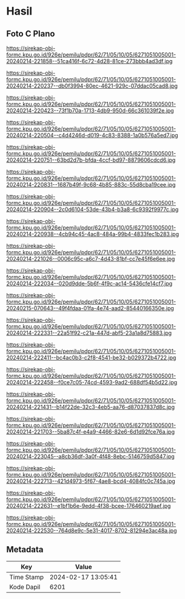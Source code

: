 # Hasil

## Foto C Plano

https://sirekap-obj-formc.kpu.go.id/926e/pemilu/pdpr/62/71/05/10/05/6271051005001-20240214-221858--51ca416f-6c72-4d28-81ce-273bbb4ad3df.jpg

https://sirekap-obj-formc.kpu.go.id/926e/pemilu/pdpr/62/71/05/10/05/6271051005001-20240214-220237--db0f3994-80ec-4621-929c-07ddac05cad8.jpg

https://sirekap-obj-formc.kpu.go.id/926e/pemilu/pdpr/62/71/05/10/05/6271051005001-20240214-220423--73f1b70a-1713-4db9-950d-66c361039f2e.jpg

https://sirekap-obj-formc.kpu.go.id/926e/pemilu/pdpr/62/71/05/10/05/6271051005001-20240214-220504--c4d4246d-d019-4c83-8388-1a0b576a5ed7.jpg

https://sirekap-obj-formc.kpu.go.id/926e/pemilu/pdpr/62/71/05/10/05/6271051005001-20240214-220751--63bd2d7b-bfda-4ccf-bd97-8879606cdcd6.jpg

https://sirekap-obj-formc.kpu.go.id/926e/pemilu/pdpr/62/71/05/10/05/6271051005001-20240214-220831--1687b49f-9c68-4b85-883c-55d8cba19cee.jpg

https://sirekap-obj-formc.kpu.go.id/926e/pemilu/pdpr/62/71/05/10/05/6271051005001-20240214-220904--2c0d6104-53de-43b4-b3a8-6c9392f9977c.jpg

https://sirekap-obj-formc.kpu.go.id/926e/pemilu/pdpr/62/71/05/10/05/6271051005001-20240214-220938--4cb94c45-4ac8-484a-99b4-4833fec1b283.jpg

https://sirekap-obj-formc.kpu.go.id/926e/pemilu/pdpr/62/71/05/10/05/6271051005001-20240214-221026--0006c95c-a6c7-4d43-81bf-cc7e45f6e6ee.jpg

https://sirekap-obj-formc.kpu.go.id/926e/pemilu/pdpr/62/71/05/10/05/6271051005001-20240214-222034--020d9dde-5b6f-4f9c-ac14-5436cfe14cf7.jpg

https://sirekap-obj-formc.kpu.go.id/926e/pemilu/pdpr/62/71/05/10/05/6271051005001-20240215-070643--49f4fdaa-01fa-4e74-aad2-85440166350e.jpg

https://sirekap-obj-formc.kpu.go.id/926e/pemilu/pdpr/62/71/05/10/05/6271051005001-20240214-222331--22a51f92-c21a-447d-abf5-23a1a8d75883.jpg

https://sirekap-obj-formc.kpu.go.id/926e/pemilu/pdpr/62/71/05/10/05/6271051005001-20240214-222411--bc4ac0b3-c2f8-4541-be32-b029372b4722.jpg

https://sirekap-obj-formc.kpu.go.id/926e/pemilu/pdpr/62/71/05/10/05/6271051005001-20240214-222458--f0ce7c05-74cd-4593-9ad2-688df54b5d22.jpg

https://sirekap-obj-formc.kpu.go.id/926e/pemilu/pdpr/62/71/05/10/05/6271051005001-20240214-221431--b14f22de-32c3-4eb5-aa76-d87037837d8c.jpg

https://sirekap-obj-formc.kpu.go.id/926e/pemilu/pdpr/62/71/05/10/05/6271051005001-20240214-221703--5ba87c4f-e4a9-4466-82e6-6d1d92fce76a.jpg

https://sirekap-obj-formc.kpu.go.id/926e/pemilu/pdpr/62/71/05/10/05/6271051005001-20240214-223045--a8cb36df-3a0f-4f48-8ebc-5146759d5847.jpg

https://sirekap-obj-formc.kpu.go.id/926e/pemilu/pdpr/62/71/05/10/05/6271051005001-20240214-222713--421d4973-5f67-4ae8-bcd4-4084fc0c745a.jpg

https://sirekap-obj-formc.kpu.go.id/926e/pemilu/pdpr/62/71/05/10/05/6271051005001-20240214-222631--e1bf1b6e-9edd-4f38-bcee-176460219aef.jpg

https://sirekap-obj-formc.kpu.go.id/926e/pemilu/pdpr/62/71/05/10/05/6271051005001-20240214-222530--764d8e9c-5e31-4017-8702-81294e3ac48a.jpg


## Metadata

| Key        | Value               |
| ---------- | ------------------- |
| Time Stamp | 2024-02-17 13:05:41 |
| Kode Dapil | 6201                |



